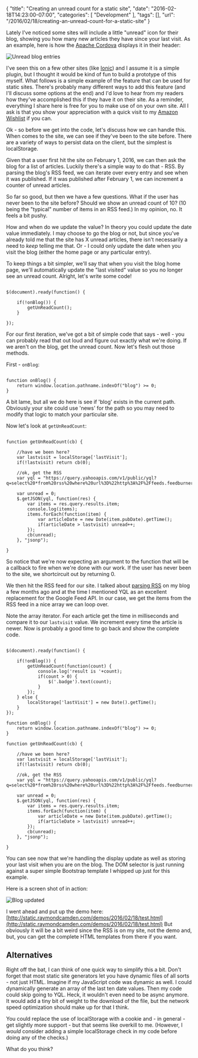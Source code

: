 
{
	"title": "Creating an unread count for a static site",
	"date": "2016-02-18T14:23:00-07:00",
	"categories": [
		"Development"
	],
	"tags": [],
	"url": "/2016/02/18/creating-an-unread-count-for-a-static-site"
}

Lately I've noticed some sites will include a little "unread" icon for their blog, showing you how many new articles they have since your last visit. As an example, here is how the [Apache Cordova](http://cordova.apache.org) displays it in their header:

<!--more-->

![Unread blog entries](/images/2016/02/blogoneunread.png)

I've seen this on a few other sites (like [Ionic](http://www.ionicframework.com)) and I assume it is a simple plugin, but I thought it would be kind of fun to build a prototype of this myself. What follows is a simple example of the feature that can be used for static sites. There's probably many different ways to add this feature (and I'll discuss some options at the end) and I'd love to hear from my readers how they've accomplished this if they have it on their site. As a reminder, everything I share here is free for you to make use of on your own site. All I ask is that you show your appreciation with a quick visit to my [Amazon Wishlist](http://www.amazon.com/gp/registry/wishlist/2TCL1D08EZEYE/ref=cm_wl_rlist_go_v?) if you can.

Ok - so before we get into the code, let's discuss how we can handle this. When comes to the site, we can see if they've been to the site before. There are a variety of ways to persist data on the client, but the simplest is localStorage. 

Given that a user first hit the site on February 1, 2016, we can then ask the blog for a list of articles. Luckily there's a simple way to do that - RSS. By parsing the blog's RSS feed, we can iterate over every entry and see when it was published. If it was published after February 1, we can increment a counter of unread articles. 

So far so good, but then we have a few questions. What if the user has never been to the site before? Should we show an unread count of 10? (10 being the "typical" number of items in an RSS feed.) In my opinion, no. It feels a bit pushy.

How and when do we update the value? In theory you could update the date value immediately. I may choose to go the blog or not, but since you've already told me that the site has X unread articles, there isn't necessarily a need to *keep* telling me that. Or - I could only update the date when you visit the blog (either the home page or any particular entry). 

To keep things a bit simpler, we'll say that when you visit the blog home page, we'll automatically update the "last visited" value so you no longer see an unread count. Alright, let's write some code!

<pre><code class="language-javascript">
$(document).ready(function() {
	
	if(!onBlog()) {
		getUnReadCount();	
	}
	
});
</code></pre>

For our first iteration, we've got a bit of simple code that says - well - you can probably read that out loud and figure out exactly what we're doing. If we aren't on the blog, get the unread count. Now let's flesh out those methods.

First - `onBlog`:

<pre><code class="language-javascript">
function onBlog() {
	return window.location.pathname.indexOf("blog") &gt;= 0;
}
</code></pre>

A bit lame, but all we do here is see if 'blog' exists in the current path. Obviously your site could use 'news' for the path so you may need to modify that logic to match your particular site.

Now let's look at `getUnReadCount`:

<pre><code class="language-javascript">
function getUnReadCount(cb) { 

	&#x2F;&#x2F;have we been here?
	var lastvisit = localStorage[&#x27;lastVisit&#x27;];
	if(!lastvisit) return cb(0);
		
	&#x2F;&#x2F;ok, get the RSS
	var yql = &quot;https:&#x2F;&#x2F;query.yahooapis.com&#x2F;v1&#x2F;public&#x2F;yql?q=select%20*from%20rss%20where%20url%3D%22http%3A%2F%2Ffeeds.feedburner.com%2Fraymondcamdensblog%3Fformat%3Dxml%22&amp;format=json&amp;diagnostics=true&amp;callback=&quot;;
    
	var unread = 0;
    $.getJSON(yql, function(res) {
		var items = res.query.results.item;
        console.log(items); 
		items.forEach(function(item) {
			var articleDate = new Date(item.pubDate).getTime();
			if(articleDate &gt; lastvisit) unread++;
		});
		cb(unread);
    }, &quot;jsonp&quot;);
    	
}
</code></pre>

So notice that we're now expecting an argument to the function that will be a callback to fire when we're done with our work. If the user has never been to the site, we shortcircuit out by returning 0. 

We then hit the RSS feed for our site. I talked about [parsing RSS](http://www.raymondcamden.com/2015/12/08/parsing-rss-feeds-in-javascript-options/) on my blog a few months ago and at the time I mentioned YQL as an excellent replacement for the Google Feed API. In our case, we get the items from the RSS feed in a nice array we can loop over. 

Note the array iterator. For each article get the time in milliseconds and compare it to our `lastvisit` value. We increment every time the article is newer. Now is probably a good time to go back and show the complete code.

<pre><code class="language-javascript">
$(document).ready(function() {
	
	if(!onBlog()) {
		getUnReadCount(function(count) {
			console.log(&#x27;result is &#x27;+count);
			if(count &gt; 0) {
				$(&#x27;.badge&#x27;).text(count);
			}
		});	
	} else {
		localStorage[&#x27;lastVisit&#x27;] = new Date().getTime();	
	}	
});

function onBlog() {
	return window.location.pathname.indexOf(&quot;blog&quot;) &gt;= 0;
}

function getUnReadCount(cb) { 

	&#x2F;&#x2F;have we been here?
	var lastvisit = localStorage[&#x27;lastVisit&#x27;];
	if(!lastvisit) return cb(0);
		
	&#x2F;&#x2F;ok, get the RSS
	var yql = &quot;https:&#x2F;&#x2F;query.yahooapis.com&#x2F;v1&#x2F;public&#x2F;yql?q=select%20*from%20rss%20where%20url%3D%22http%3A%2F%2Ffeeds.feedburner.com%2Fraymondcamdensblog%3Fformat%3Dxml%22&amp;format=json&amp;diagnostics=true&amp;callback=&quot;;
    
	var unread = 0;
    $.getJSON(yql, function(res) {
		var items = res.query.results.item;
		items.forEach(function(item) {
			var articleDate = new Date(item.pubDate).getTime();
			if(articleDate &gt; lastvisit) unread++;
		});
		cb(unread);
    }, &quot;jsonp&quot;);
    	
}
</code></pre>

You can see now that we're handling the display update as well as storing your last visit when you are on the blog. The DOM selector is just running against a super simple Bootstrap template I whipped up just for this example.

Here is a screen shot of in action:

![Blog updated](/images/2016/02/blogup1.png)

I went ahead and put up the demo here: [http://static.raymondcamden.com/demos/2016/02/18/test.html](http://static.raymondcamden.com/demos/2016/02/18/test.html) But obviously it will be a bit weird since the RSS is on my site, not the demo and, but, you can get the complete HTML templates from there if you want.

## Alternatives

Right off the bat, I can think of one quick way to simplify this a bit. Don't forget that most static 
site generators let you have dynamic files of all sorts - not just HTML. Imagine if my JavaScript code was dynamic as well. I could dynamically generate an array of the last ten date values. Then my code could skip going to YQL. Heck, it wouldn't even need to be async anymore. It would add a tiny bit of weight to the download of the file, but the network speed optimization should make up for that I think. 

You could replace the use of localStorage with a cookie and - in general - get slightly more support - but that seems like overkill to me. (However, I *would* consider adding a simple localStorage check in my code before doing any of the checks.)

What do you think?